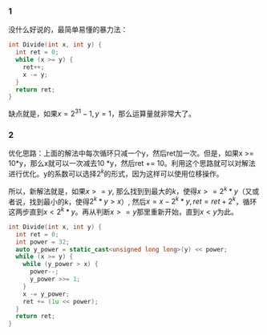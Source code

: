 ### 1
没什么好说的，最简单易懂的暴力法：
```c++
int Divide(int x, int y) {
  int ret = 0;
  while (x >= y) {
    ret++;
    x -= y;
  }
  return ret;
}
```
缺点就是，如果$x = 2^{31} - 1, y=1$，那么运算量就非常大了。


### 2
优化思路：上面的解法中每次循环只减一个y，然后ret加一次。但是，如果x >= 10*y，那么x就可以一次减去10
*y，然后ret += 10。利用这个思路就可以对解法进行优化。y的系数可以选择$2^k$的形式，因为这样可以使用位移操作。

所以，新解法就是，如果$x >= y$, 那么找到到最大的$k$，使得$x >= 2^k *y$（又或者说，找到最小的$k$，使得$2^k * y > x$）, 然后$x = x - 2^k * y, ret = ret + 2^k$，循环这两步直到$x < 2^k *y$。再从判断$x >= y$那里重新开始，直到$x < y$为此。
```c++
int Divide(int x, int y) {
  int ret = 0;
  int power = 32;
  auto y_power = static_cast<unsigned long long>(y) << power;
  while (x >= y) {
    while (y_power > x) {
      power--;
      y_power >>= 1;
    }
    x -= y_power;
    ret += (1u << power);
  }
  return ret;
}
```
